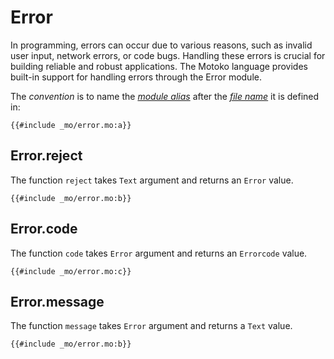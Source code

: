 # Error

In programming, errors can occur due to various reasons, such as invalid user input, network errors, or code bugs. Handling these errors is crucial for building reliable and robust applications. The Motoko language provides built-in support for handling errors through the Error module.

The _convention_ is to name the [_module alias_](/common-programming-concepts/modules.html#type-imports-and-renaming) after the [_file name_](/common-programming-concepts/modules.html#imports) it is defined in:

```motoko
{{#include _mo/error.mo:a}}
```

## Error.reject

The function `reject` takes `Text` argument and returns an `Error` value.

```motoko
{{#include _mo/error.mo:b}}
```

## Error.code

The function `code` takes `Error` argument and returns an `Errorcode` value.

```motoko
{{#include _mo/error.mo:c}}
```

## Error.message

The function `message` takes `Error` argument and returns a `Text` value.

```motoko
{{#include _mo/error.mo:b}}
```
